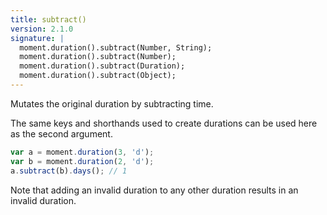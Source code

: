 ```yaml
---
title: subtract()
version: 2.1.0
signature: |
  moment.duration().subtract(Number, String);
  moment.duration().subtract(Number);
  moment.duration().subtract(Duration);
  moment.duration().subtract(Object);
---
```



Mutates the original duration by subtracting time.

The same keys and shorthands used to create durations can be used here as the second argument.

```javascript
var a = moment.duration(3, 'd');
var b = moment.duration(2, 'd');
a.subtract(b).days(); // 1
```

Note that adding an invalid duration to any other duration results in an invalid
duration.
